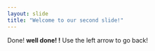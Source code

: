 ```yaml
---
layout: slide
title: "Welcome to our second slide!"
---
```

Done! **well done! !**
Use the left arrow to go back!
